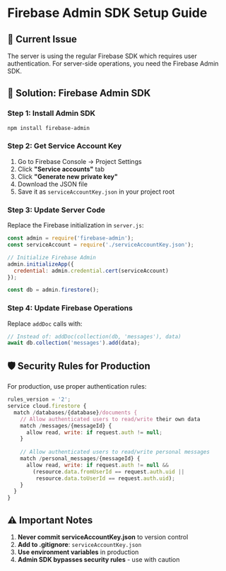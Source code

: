 # Firebase Admin SDK Setup Guide

## 🚨 Current Issue
The server is using the regular Firebase SDK which requires user authentication. For server-side operations, you need the Firebase Admin SDK.

## 🔧 Solution: Firebase Admin SDK

### **Step 1: Install Admin SDK**
```bash
npm install firebase-admin
```

### **Step 2: Get Service Account Key**
1. Go to Firebase Console → Project Settings
2. Click **"Service accounts"** tab
3. Click **"Generate new private key"**
4. Download the JSON file
5. Save it as `serviceAccountKey.json` in your project root

### **Step 3: Update Server Code**
Replace the Firebase initialization in `server.js`:

```javascript
const admin = require('firebase-admin');
const serviceAccount = require('./serviceAccountKey.json');

// Initialize Firebase Admin
admin.initializeApp({
  credential: admin.credential.cert(serviceAccount)
});

const db = admin.firestore();
```

### **Step 4: Update Firebase Operations**
Replace `addDoc` calls with:

```javascript
// Instead of: addDoc(collection(db, 'messages'), data)
await db.collection('messages').add(data);
```

## 🛡️ Security Rules for Production

For production, use proper authentication rules:

```javascript
rules_version = '2';
service cloud.firestore {
  match /databases/{database}/documents {
    // Allow authenticated users to read/write their own data
    match /messages/{messageId} {
      allow read, write: if request.auth != null;
    }
    
    // Allow authenticated users to read/write personal messages
    match /personal_messages/{messageId} {
      allow read, write: if request.auth != null && 
        (resource.data.fromUserId == request.auth.uid || 
         resource.data.toUserId == request.auth.uid);
    }
  }
}
```

## ⚠️ Important Notes

1. **Never commit serviceAccountKey.json** to version control
2. **Add to .gitignore**: `serviceAccountKey.json`
3. **Use environment variables** in production
4. **Admin SDK bypasses security rules** - use with caution 